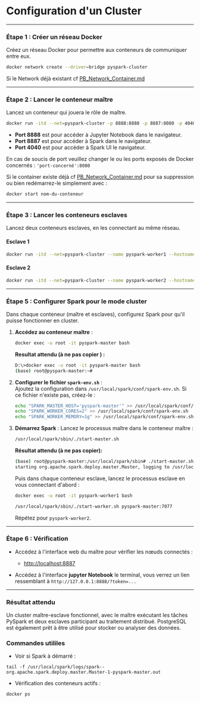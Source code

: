 # Configuration d'un Cluster

---

### Étape 1 : Créer un réseau Docker
Créez un réseau Docker pour permettre aux conteneurs de communiquer entre eux.

```bash
docker network create --driver=bridge pyspark-cluster
```
Si le Network déjà existant cf [PB_Network_Container.md](./PB_Network_Container.md)

---

### Étape 2 : Lancer le conteneur maître
Lancez un conteneur qui jouera le rôle de maître.

```bash
docker run -itd --net=pyspark-cluster -p 8888:8888 -p 8887:8080 -p 4040:4040 --name pyspark-master --hostname pyspark-master my-jupyter-pyspark
```

- **Port 8888** est pour accéder à Jupyter Notebook dans le navigateur.
- **Port 8887** est pour accéder à Spark dans le navigateur.
- **Port 4040** est pour accéder à Spark UI le navigateur.

 En cas de soucis de port veuillez changer le ou les ports exposés de Docker concernés : `'port-concerné':8080`
 
 Si le container existe déjà cf [PB_Network_Container.md](./PB_Network_Container.md) pour sa suppression ou bien redémarrez-le simplement avec :
   ```bash
   docker start nom-du-conteneur
   ```


---

### Étape 3 : Lancer les conteneurs esclaves
Lancez deux conteneurs esclaves, en les connectant au même réseau.

#### Esclave 1
```bash
docker run -itd --net=pyspark-cluster --name pyspark-worker1 --hostname pyspark-worker1 my-jupyter-pyspark
```

#### Esclave 2
```bash
docker run -itd --net=pyspark-cluster --name pyspark-worker2 --hostname pyspark-worker2 my-jupyter-pyspark
```

---

### Étape 5 : Configurer Spark pour le mode cluster
Dans chaque conteneur (maître et esclaves), configurez Spark pour qu'il puisse fonctionner en cluster.

1. **Accédez au conteneur maître** :
   ```bash
   docker exec -u root -it pyspark-master bash
   ```

   **Resultat attendu (à ne pas copier ) :**

    ```bash
    D:\>docker exec -u root -it pyspark-master bash
   (base) root@pyspark-master:~# 
    ```

2. **Configurer le fichier `spark-env.sh`** :  
   Ajoutez la configuration dans `/usr/local/spark/conf/spark-env.sh`. Si ce fichier n'existe pas, créez-le :
   ```bash
   echo "SPARK_MASTER_HOST='pyspark-master'" >> /usr/local/spark/conf/spark-env.sh
   echo "SPARK_WORKER_CORES=2" >> /usr/local/spark/conf/spark-env.sh
   echo "SPARK_WORKER_MEMORY=1g" >> /usr/local/spark/conf/spark-env.sh
   ```

3. **Démarrez Spark** :
   Lancez le processus maître dans le conteneur maître :
   ```bash
   /usr/local/spark/sbin/./start-master.sh
   ```
   **Résultat attendu (à ne pas copier):**
   ```bash
   (base) root@pyspark-master:/usr/local/spark/sbin# ./start-master.sh
   starting org.apache.spark.deploy.master.Master, logging to /usr/local/spark/logs/spark--org.apache.spark.deploy.master.Master-1-pyspark-master.out
   ```

   Puis dans chaque conteneur esclave, lancez le processus esclave en vous connectant d'abord :
   ```bash
   docker exec -u root -it pyspark-worker1 bash
   ```

   ```bash
   /usr/local/spark/sbin/./start-worker.sh pyspark-master:7077
   ```

   Répétez pour `pyspark-worker2`.

---

### Étape 6 : Vérification
- Accédez à l'interface web du maître pour vérifier les nœuds connectés :
  - [http://localhost:8887](http://localhost:8887)

- Accédez à l'interface **jupyter Notebook** le terminal, vous verrez un lien ressemblant à `http://127.0.0.1:8888/?token=...`

---

### Résultat attendu
Un cluster maître-esclave fonctionnel, avec le maître exécutant les tâches PySpark et deux esclaves participant au traitement distribué. PostgreSQL est également prêt à être utilisé pour stocker ou analyser des données.

### Commandes utililes

- Voir si Spark à démarré :
```
tail -f /usr/local/spark/logs/spark--org.apache.spark.deploy.master.Master-1-pyspark-master.out
```

- Vérification des conteneurs actifs :
```
docker ps
```